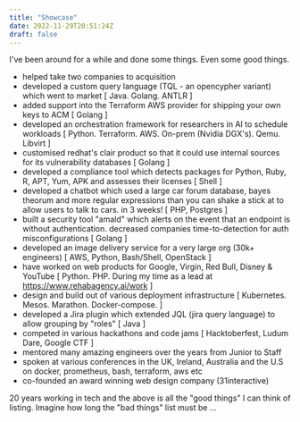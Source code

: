 ```yaml
---
title: "Showcase"
date: 2022-11-29T20:51:24Z
draft: false
---
```


I've been around for a while and done some things. Even some good things.

 - helped take two companies to acquisition
 - developed a custom query language (TQL - an opencypher variant) which went to market
 [ Java. Golang. ANTLR ]
 - added support into the Terraform AWS provider for shipping your own keys to ACM
 [ Golang ]
 - developed an orchestration framework for researchers in AI to schedule workloads
 [ Python. Terraform. AWS. On-prem (Nvidia DGX's). Qemu. Libvirt ]
 - customised redhat's clair product so that it could use internal sources for its vulnerability databases
 [ Golang ]
 - developed a compliance tool which detects packages for Python, Ruby, R, APT, Yum, APK and assesses their licenses
 [ Shell ]
 - developed a chatbot which used a large car forum database, bayes theorum and more regular expressions than you can shake a stick at to allow users to talk to cars. in 3 weeks!
 [ PHP, Postgres ]
 - built a security tool "amald" which alerts on the event that an endpoint is without authentication. decreased companies time-to-detection for auth misconfigurations
 [ Golang ]
 - developed an image delivery service for a very large org (30k+ engineers)
 [ AWS, Python, Bash/Shell, OpenStack ]
 - have worked on web products for Google, Virgin, Red Bull, Disney & YouTube
 [ Python. PHP. During my time as a lead at https://www.rehabagency.ai/work ]
 - design and build out of various deployment infrastructure
 [ Kubernetes. Mesos. Marathon. Docker-compose. ]
 - developed a Jira plugin which extended JQL (jira query language) to allow grouping by "roles"
 [ Java ]
 - competed in various hackathons and code jams
 [ Hacktoberfest, Ludum Dare, Google CTF ]
 - mentored many amazing engineers over the years from Junior to Staff
 - spoken at various conferences in the UK, Ireland, Australia and the U.S on docker, prometheus, bash, terraform, aws etc
 - co-founded an award winning web design company (31interactive)

20 years working in tech and the above is all the "good things" I can think of
listing. Imagine how long the "bad things" list must be ...
